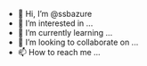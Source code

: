 - 👋 Hi, I’m @ssbazure
- 👀 I’m interested in ...
- 🌱 I’m currently learning ...
- 💞️ I’m looking to collaborate on ...
- 📫 How to reach me ...

<!---
ssbazure/ssbazure is a ✨ special ✨ repository because its `README.md` (this file) appears on your GitHub profile.
You can click the Preview link to take a look at your changes.
--->
